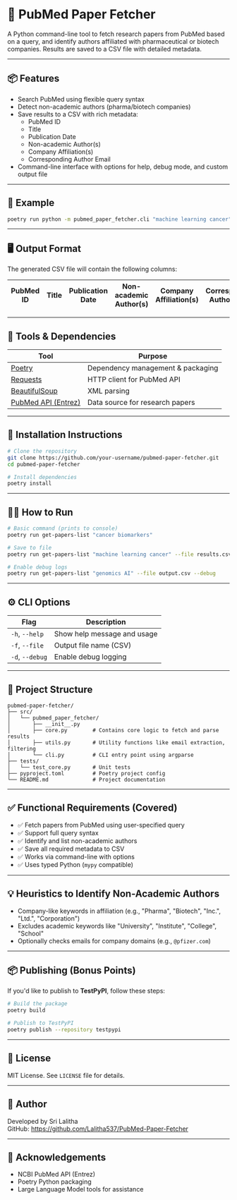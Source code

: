 
# 🧪 PubMed Paper Fetcher

A Python command-line tool to fetch research papers from PubMed based on a query, and identify authors affiliated with pharmaceutical or biotech companies. Results are saved to a CSV file with detailed metadata.

---

## 📦 Features

- Search PubMed using flexible query syntax
- Detect non-academic authors (pharma/biotech companies)
- Save results to a CSV with rich metadata:
  - PubMed ID
  - Title
  - Publication Date
  - Non-academic Author(s)
  - Company Affiliation(s)
  - Corresponding Author Email
- Command-line interface with options for help, debug mode, and custom output file

---

## 🧪 Example

```bash
poetry run python -m pubmed_paper_fetcher.cli "machine learning cancer" --file resul.csv --debug
```

---

## 🖥 Output Format

The generated CSV file will contain the following columns:

| PubMed ID | Title | Publication Date | Non-academic Author(s) | Company Affiliation(s) | Corresponding Author Email |
|-----------|-------|------------------|-------------------------|-------------------------|-----------------------------|

---

## 🧰 Tools & Dependencies

| Tool | Purpose |
|------|---------|
| [Poetry](https://python-poetry.org/) | Dependency management & packaging |
| [Requests](https://docs.python-requests.org/en/latest/) | HTTP client for PubMed API |
| [BeautifulSoup](https://www.crummy.com/software/BeautifulSoup/) | XML parsing |
| [PubMed API (Entrez)](https://www.ncbi.nlm.nih.gov/books/NBK25501/) | Data source for research papers |

---

## 🚀 Installation Instructions

```bash
# Clone the repository
git clone https://github.com/your-username/pubmed-paper-fetcher.git
cd pubmed-paper-fetcher

# Install dependencies
poetry install
```

---

## 🏃‍♂️ How to Run

```bash
# Basic command (prints to console)
poetry run get-papers-list "cancer biomarkers"

# Save to file
poetry run get-papers-list "machine learning cancer" --file results.csv

# Enable debug logs
poetry run get-papers-list "genomics AI" --file output.csv --debug
```

---

## ⚙️ CLI Options

| Flag | Description |
|------|-------------|
| `-h`, `--help` | Show help message and usage |
| `-f`, `--file` | Output file name (CSV) |
| `-d`, `--debug` | Enable debug logging |

---

## 🧩 Project Structure

```
pubmed-paper-fetcher/
├── src/
│   └── pubmed_paper_fetcher/
│       ├── __init__.py
│       ├── core.py        # Contains core logic to fetch and parse results
│       ├── utils.py       # Utility functions like email extraction, filtering
│       └── cli.py         # CLI entry point using argparse
├── tests/
│   └── test_core.py       # Unit tests
├── pyproject.toml         # Poetry project config
└── README.md              # Project documentation
```

---

## ✅ Functional Requirements (Covered)

- ✅ Fetch papers from PubMed using user-specified query
- ✅ Support full query syntax
- ✅ Identify and list non-academic authors
- ✅ Save all required metadata to CSV
- ✅ Works via command-line with options
- ✅ Uses typed Python (`mypy` compatible)

---

## 💡 Heuristics to Identify Non-Academic Authors

- Company-like keywords in affiliation (e.g., "Pharma", "Biotech", "Inc.", "Ltd.", "Corporation")
- Excludes academic keywords like "University", "Institute", "College", "School"
- Optionally checks emails for company domains (e.g., `@pfizer.com`)

---

## 📦 Publishing (Bonus Points)

If you'd like to publish to **TestPyPI**, follow these steps:

```bash
# Build the package
poetry build

# Publish to TestPyPI
poetry publish --repository testpypi
```

---

## 📜 License

MIT License. See `LICENSE` file for details.

---

## 📣 Author

Developed by Sri Lalitha  
GitHub: https://github.com/Lalitha537/PubMed-Paper-Fetcher

---

## 🧠 Acknowledgements

- NCBI PubMed API (Entrez)
- Poetry Python packaging
- Large Language Model tools for assistance
